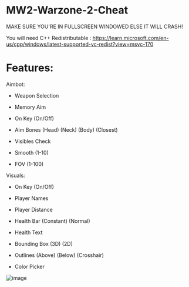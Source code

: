 # MW2-Warzone-2-Cheat

MAKE SURE YOU'RE IN FULLSCREEN WINDOWED ELSE IT WILL CRASH!

You will need C++ Redistributable :
https://learn.microsoft.com/en-us/cpp/windows/latest-supported-vc-redist?view=msvc-170

# Features: 

Aimbot:


- Weapon Selection

- Memory Aim

- On Key (On/Off)


- Aim Bones (Head) (Neck) (Body) (Closest)

- Visibles Check

- Smooth (1-10)

- FOV (1-100)

 Visuals:

- On Key (On/Off)

- Player Names

- Player Distance

- Health Bar (Constant) (Normal)

- Health Text

- Bounding Box (3D) (2D)

- Outlines (Above) (Below) (Crosshair)

- Color Picker



![image](https://user-images.githubusercontent.com/116767571/202581999-33dfde4a-e2ff-4dc1-b378-32e316180901.png)



